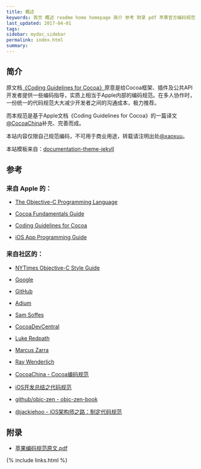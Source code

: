 ```yaml
---
title: 概述
keywords: 首页 概述 readme home homepage 简介 参考 附录 pdf 苹果官方编码规范
last_updated: 2017-04-01
tags:
sidebar: mydoc_sidebar
permalink: index.html
summary:
---
```


## 简介

原文档[《Coding Guidelines for Cocoa》](https://developer.apple.com/library/mac/#documentation/Cocoa/Conceptual/CodingGuidelines/CodingGuidelines.html)原意是给Cocoa框架、插件及公共API开发者提供一些编码指导，实质上相当于Apple内部的编码规范。在多人协作时，一份统一的代码规范大大减少开发者之间的沟通成本，极力推荐。

而本规范是基于Apple文档《Coding Guidelines for Cocoa》的一篇译文[@CocoaChina](http://www.cocoachina.com/ios/20150908/13335.html)补充、完善而成。

本站内容仅限自己规范编码，不可用于商业用途，转载请注明出处[@xaoxuu](http://coder.xaoxuu.com)。

本站模板来自：[documentation-theme-jekyll](http://idratherbewriting.com/documentation-theme-jekyll/)

## 参考

### 来自 Apple 的：

- [The Objective-C Programming Language](http://developer.apple.com/library/mac/#documentation/Cocoa/Conceptual/ObjectiveC/Introduction/introObjectiveC.html)

- [Cocoa Fundamentals Guide](https://developer.apple.com/library/mac/#documentation/Cocoa/Conceptual/CocoaFundamentals/Introduction/Introduction.html)

- [Coding Guidelines for Cocoa](https://developer.apple.com/library/mac/#documentation/Cocoa/Conceptual/CodingGuidelines/CodingGuidelines.html)

- [iOS App Programming Guide](http://developer.apple.com/library/ios/#documentation/iphone/conceptual/iphoneosprogrammingguide/Introduction/Introduction.html)


### 来自社区的：

- [NYTimes Objective-C Style Guide](https://github.com/NYTimes/objective-c-style-guide)

- [Google](http://google-styleguide.googlecode.com/svn/trunk/objcguide.xml)

- [GitHub](https://github.com/github/objective-c-style-guide)

- [Adium](https://trac.adium.im/wiki/CodingStyle)

- [Sam Soffes](https://gist.github.com/soffes/812796)

- [CocoaDevCentral](http://cocoadevcentral.com/articles/000082.php)

- [Luke Redpath](http://lukeredpath.co.uk/blog/my-objective-c-style-guide.html)

- [Marcus Zarra](http://www.cimgf.com/zds-code-style-guide/)

- [Ray Wenderlich](https://github.com/raywenderlich/objective-c-style-guide)

- [CocoaChina - Cocoa编码规范](http://www.cocoachina.com/ios/20150908/13335.html)

- [iOS开发总结之代码规范](http://www.jianshu.com/p/414bb5a53139)

- [github/objc-zen - objc-zen-book](https://github.com/objc-zen/objc-zen-book)

- [@jackiehoo - iOS架构师之路：制定代码规范](http://www.jianshu.com/p/24a9abcfdba9)


## 附录

- [苹果编码规范原文.pdf](assets/Apple-Coding-Guidelines-for-Cocoa.pdf)



{% include links.html %}
